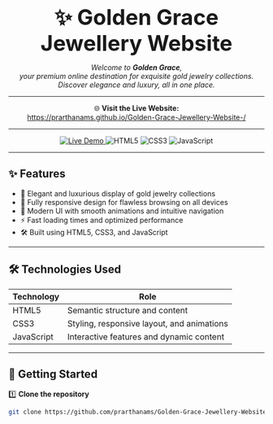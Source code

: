 <p align="center">
  <strong style="font-size: 3em;">✨ Golden Grace Jewellery Website</strong>
</p>


<p align="center">
  <em>
    Welcome to <strong>Golden Grace</strong>,<br/>
    your premium online destination for exquisite gold jewelry collections.<br/>
    Discover elegance and luxury, all in one place.
  </em>
</p>

---

<p align="center">
  🌐 <strong>Visit the Live Website:</strong><br/>
  <a href="https://prarthanams.github.io/Golden-Grace-Jewellery-Website-/" target="_blank" rel="noopener noreferrer">
    https://prarthanams.github.io/Golden-Grace-Jewellery-Website-/
  </a>
</p>

---

<p align="center">
  <a href="https://prarthanams.github.io/Golden-Grace-Jewellery-Website-/" target="_blank" rel="noopener noreferrer">
    <img src="https://img.shields.io/badge/Live%20Demo-Click%20Here-brightgreen?style=for-the-badge&logo=github" alt="Live Demo" />
  </a>
  <img src="https://img.shields.io/badge/HTML5-e34c26?style=for-the-badge&logo=html5&logoColor=white" alt="HTML5" />
  <img src="https://img.shields.io/badge/CSS3-1572b6?style=for-the-badge&logo=css3&logoColor=white" alt="CSS3" />
  <img src="https://img.shields.io/badge/JavaScript-f7df1e?style=for-the-badge&logo=javascript&logoColor=black" alt="JavaScript" />
</p>

---

## ✨ Features

- 💎 Elegant and luxurious display of gold jewelry collections  
- 📱 Fully responsive design for flawless browsing on all devices  
- 🎨 Modern UI with smooth animations and intuitive navigation  
- ⚡ Fast loading times and optimized performance  
- 🛠 Built using HTML5, CSS3, and JavaScript  

---

## 🛠 Technologies Used

| Technology | Role                          |
|------------|-------------------------------|
| HTML5      | Semantic structure and content |
| CSS3       | Styling, responsive layout, and animations |
| JavaScript | Interactive features and dynamic content |

---

## 🚀 Getting Started

1️⃣ **Clone the repository**  
```bash
git clone https://github.com/prarthanams/Golden-Grace-Jewellery-Website-.git

